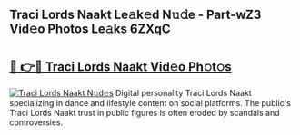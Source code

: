 ## Traci Lords Naakt Le𝚊k𝚎d N𝚞𝚍e - Part-wZ3 Vid𝚎o Photos Le𝚊ks 6ZXqC

# <h2><a href="http://fb34ee.evod.top/?m=Traci+Lords+Naakt">🔗 👉🔴 Traci Lords Naakt Vid𝚎o Ph𝚘t𝚘s</a></h2>

[![Traci Lords Naakt N𝚞d𝚎s](https://i.imgur.com/8V9OHl7.gif)](http://fb34ee.evod.top/?m=Traci+Lords+Naakt)
Digital personality Traci Lords Naakt specializing in dance and lifestyle content on social platforms. The public's Traci Lords Naakt trust in public figures is often eroded by scandals and controversies. 
